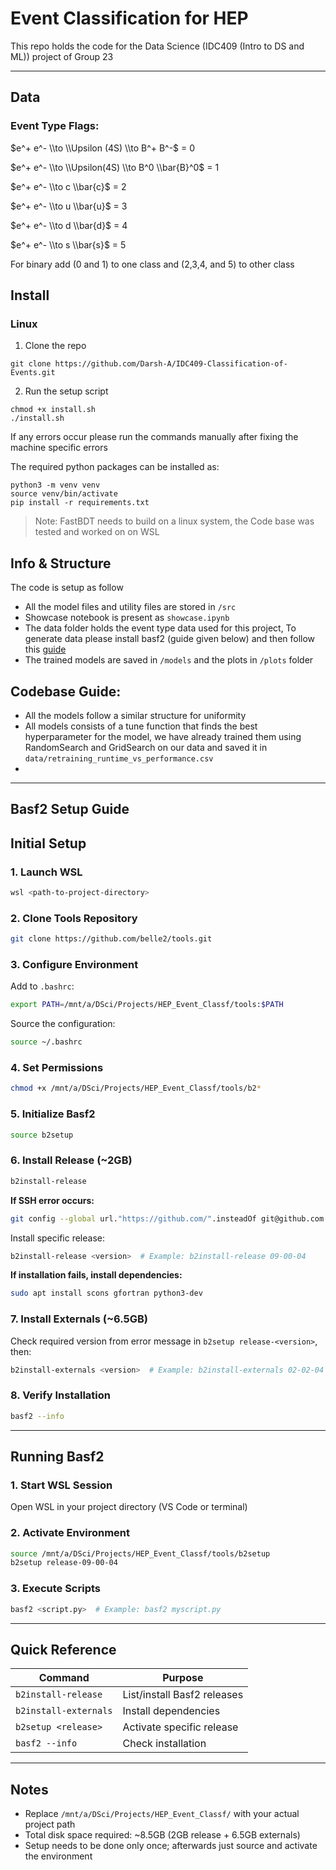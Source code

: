 # Event Classification for HEP

This repo holds the code for the Data Science (IDC409 (Intro to DS and ML)) project of Group 23 

-----------

## Data

### Event Type Flags:

$e^+ e^- \\to \\Upsilon (4S) \\to B^+ B^-$ = 0

$e^+ e^- \\to \\Upsilon(4S) \\to B^0 \\bar{B}^0$ = 1

$e^+ e^- \\to c \\bar{c}$ = 2

$e^+ e^- \\to u \\bar{u}$ = 3

$e^+ e^- \\to d \\bar{d}$ = 4

$e^+ e^- \\to s \\bar{s}$ = 5

For binary add (0 and 1) to one class and (2,3,4, and 5) to other class


## Install
### Linux
1. Clone the repo
```
git clone https://github.com/Darsh-A/IDC409-Classification-of-Events.git
```

2. Run the setup script
```
chmod +x install.sh
./install.sh
```

If any errors occur please run the commands manually after fixing the machine specific errors

The required python packages can be installed as:
```
python3 -m venv venv
source venv/bin/activate
pip install -r requirements.txt
```

> Note: FastBDT needs to build on a linux system, the Code base was tested and worked on on WSL


## Info & Structure
The code is setup as follow
- All the model files and utility files are stored in `/src`
- Showcase notebook is present as `showcase.ipynb`
- The data folder holds the event type data used for this project, To generate data please install basf2 (guide given below) and then follow this [guide](https://training.belle2.org/online_book/basf2/cs.html?utm_=)
- The trained models are saved in `/models` and the plots in `/plots` folder


## Codebase Guide:
- All the models follow a similar structure for uniformity
- All models consists of a tune function that finds the best hyperparameter for the model, we have already trained them using RandomSearch and GridSearch on our data and saved it in `data/retraining_runtime_vs_performance.csv`
- 

-----------------


## Basf2 Setup Guide

## Initial Setup

### 1. Launch WSL
```bash
wsl <path-to-project-directory>
```

### 2. Clone Tools Repository
```bash
git clone https://github.com/belle2/tools.git
```

### 3. Configure Environment
Add to `.bashrc`:
```bash
export PATH=/mnt/a/DSci/Projects/HEP_Event_Classf/tools:$PATH
```

Source the configuration:
```bash
source ~/.bashrc
```

### 4. Set Permissions
```bash
chmod +x /mnt/a/DSci/Projects/HEP_Event_Classf/tools/b2*
```

### 5. Initialize Basf2
```bash
source b2setup
```

### 6. Install Release (~2GB)
```bash
b2install-release
```

**If SSH error occurs:**
```bash
git config --global url."https://github.com/".insteadOf git@github.com:
```

Install specific release:
```bash
b2install-release <version>  # Example: b2install-release 09-00-04
```

**If installation fails, install dependencies:**
```bash
sudo apt install scons gfortran python3-dev
```

### 7. Install Externals (~6.5GB)
Check required version from error message in `b2setup release-<version>`, then:
```bash
b2install-externals <version>  # Example: b2install-externals 02-02-04
```

### 8. Verify Installation
```bash
basf2 --info
```

---

## Running Basf2

### 1. Start WSL Session
Open WSL in your project directory (VS Code or terminal)

### 2. Activate Environment
```bash
source /mnt/a/DSci/Projects/HEP_Event_Classf/tools/b2setup
b2setup release-09-00-04
```

### 3. Execute Scripts
```bash
basf2 <script.py>  # Example: basf2 myscript.py
```

---

## Quick Reference

| Command | Purpose |
|---------|---------|
| `b2install-release` | List/install Basf2 releases |
| `b2install-externals` | Install dependencies |
| `b2setup <release>` | Activate specific release |
| `basf2 --info` | Check installation |

---

## Notes
- Replace `/mnt/a/DSci/Projects/HEP_Event_Classf/` with your actual project path
- Total disk space required: ~8.5GB (2GB release + 6.5GB externals)
- Setup needs to be done only once; afterwards just source and activate the environment